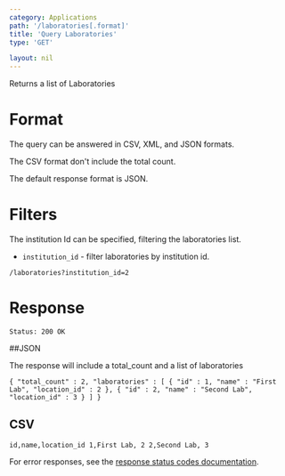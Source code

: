 ```yaml
---
category: Applications
path: '/laboratories[.format]'
title: 'Query Laboratories'
type: 'GET'

layout: nil
---
```


Returns a list of Laboratories

# Format

The query can be answered in CSV, XML, and JSON formats.

The CSV format don't include the total count.

The default response format is JSON.

# Filters

The institution Id can be specified, filtering the laboratories list.

* `institution_id` - filter laboratories by institution id.

`/laboratories?institution_id=2`

# Response

`Status: 200 OK`

##JSON

The response will include a total_count and a list of laboratories

`{
  "total_count" : 2,
  "laboratories" : [
    {
      "id" : 1,
      "name" : "First Lab",
      "location_id" : 2
    },
    {
      "id" : 2,
      "name" : "Second Lab",
      "location_id" : 3
    }
  ]
}`

## CSV

`id,name,location_id
1,First Lab, 2
2,Second Lab, 3`

For error responses, see the [response status codes documentation](#http-response-codes).
